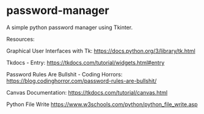 # password-manager
 A simple python password manager using Tkinter.


Resources: 

Graphical User Interfaces with Tk:
https://docs.python.org/3/library/tk.html

Tkdocs - Entry:
https://tkdocs.com/tutorial/widgets.html#entry

Password Rules Are Bullshit - Coding Horrors:
https://blog.codinghorror.com/password-rules-are-bullshit/

Canvas Documentation:
https://tkdocs.com/tutorial/canvas.html


Python File Write
https://www.w3schools.com/python/python_file_write.asp